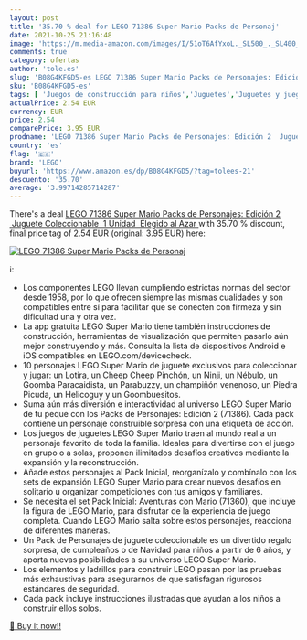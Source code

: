 ```yaml
---
layout: post
title: '35.70 % deal for LEGO 71386 Super Mario Packs de Personaj'
date: 2021-10-25 21:16:48
image: 'https://m.media-amazon.com/images/I/51oT6AfYxoL._SL500_._SL400_.jpg'
comments: true
category: ofertas
author: 'tole.es'
slug: 'B08G4KFGD5-es LEGO 71386 Super Mario Packs de Personajes: Edición 2...'
sku: 'B08G4KFGD5-es'
tags: [ 'Juegos de construcción para niños','Juguetes','Juguetes y juegos','lego', ]
actualPrice: 2.54 EUR
currency: EUR
price: 2.54
comparePrice: 3.95 EUR
prodname: 'LEGO 71386 Super Mario Packs de Personajes: Edición 2  Juguete Coleccionable  1 Unidad  Elegido al Azar '
country: 'es'
flag: '🇪🇸'
brand: 'LEGO'
buyurl: 'https://www.amazon.es/dp/B08G4KFGD5/?tag=tolees-21'
descuento: '35.70'
average: '3.99714285714287'
---
```


There's a deal [LEGO 71386 Super Mario Packs de Personajes: Edición 2  Juguete Coleccionable  1 Unidad  Elegido al Azar ](https://www.amazon.es/dp/B08G4KFGD5/?tag=tolees-21)  with  35.70 % discount, final price tag of  2.54 EUR (original: 3.95 EUR) here:

[![LEGO 71386 Super Mario Packs de Personaj](https://m.media-amazon.com/images/I/51oT6AfYxoL._SL500_._SL400_.jpg)](https://www.amazon.es/dp/B08G4KFGD5/?tag=tolees-21)

ℹ️:

- Los componentes LEGO llevan cumpliendo estrictas normas del sector desde 1958, por lo que ofrecen siempre las mismas cualidades y son compatibles entre sí para facilitar que se conecten con firmeza y sin dificultad una y otra vez.
- La app gratuita LEGO Super Mario tiene también instrucciones de construcción, herramientas de visualización que permiten pasarlo aún mejor construyendo y más. Consulta la lista de dispositivos Android e iOS compatibles en LEGO.com/devicecheck.
- 10 personajes LEGO Super Mario de juguete exclusivos para coleccionar y jugar: un Lotira, un Cheep Cheep Pinchón, un Ninji, un Nébulo, un Goomba Paracaidista, un Parabuzzy, un champiñón venenoso, un Piedra Picuda, un Helicoguy y un Goombuesitos.
- Suma aún más diversión e interactividad al universo LEGO Super Mario de tu peque con los Packs de Personajes: Edición 2 (71386). Cada pack contiene un personaje construible sorpresa con una etiqueta de acción.
- Los juegos de juguetes LEGO Super Mario traen al mundo real a un personaje favorito de toda la familia. Ideales para divertirse con el juego en grupo o a solas, proponen ilimitados desafíos creativos mediante la expansión y la reconstrucción.
- Añade estos personajes al Pack Inicial, reorganízalo y combínalo con los sets de expansión LEGO Super Mario para crear nuevos desafíos en solitario u organizar competiciones con tus amigos y familiares.
- Se necesita el set Pack Inicial: Aventuras con Mario (71360), que incluye la figura de LEGO Mario, para disfrutar de la experiencia de juego completa. Cuando LEGO Mario salta sobre estos personajes, reacciona de diferentes maneras.
- Un Pack de Personajes de juguete coleccionable es un divertido regalo sorpresa, de cumpleaños o de Navidad para niños a partir de 6 años, y aporta nuevas posibilidades a su universo LEGO Super Mario.
- Los elementos y ladrillos para construir LEGO pasan por las pruebas más exhaustivas para asegurarnos de que satisfagan rigurosos estándares de seguridad.
- Cada pack incluye instrucciones ilustradas que ayudan a los niños a construir ellos solos.

[🛒 Buy it now!!](https://www.amazon.es/dp/B08G4KFGD5/?tag=tolees-21)
